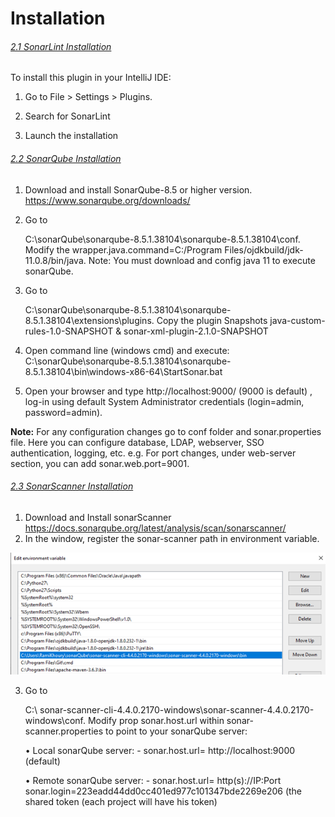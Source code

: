 # Installation



###### <u>2.1 SonarLint Installation</u>

To install this plugin in your IntelliJ IDE:

1. Go to File > Settings > Plugins.

2. Search for SonarLint

3. Launch the installation

   

###### <u>2.2	SonarQube Installation</u>

1.  Download and install SonarQube-8.5 or higher version.
   https://www.sonarqube.org/downloads/

2. Go to 

   C:\sonarQube\sonarqube-8.5.1.38104\sonarqube-8.5.1.38104\conf.
   Modify the wrapper.java.command=C:/Program Files/ojdkbuild/jdk-11.0.8/bin/java.
   Note: You must download and config java 11 to execute sonarQube.

3. Go to

   C:\sonarQube\sonarqube-8.5.1.38104\sonarqube-8.5.1.38104\extensions\plugins.
   Copy the plugin Snapshots java-custom-rules-1.0-SNAPSHOT & sonar-xml-plugin-2.1.0-SNAPSHOT 

4. Open command line (windows cmd) and execute: 
   C:\sonarQube\sonarqube-8.5.1.38104\sonarqube-8.5.1.38104\bin\windows-x86-64\StartSonar.bat

5. Open your browser and type http://localhost:9000/ (9000 is default) , log-in using default System Administrator credentials (login=admin, password=admin).

**Note:**
For any configuration changes go to conf folder and sonar.properties file.
Here you can configure database, LDAP, webserver, SSO authentication, logging, etc.
e.g. For port changes, under web-server section, you can add sonar.web.port=9001.



###### <u>2.3	 SonarScanner Installation</u>

1. Download and Install sonarScanner 
   https://docs.sonarqube.org/latest/analysis/scan/sonarscanner/
2. In the window, register the sonar-scanner path in environment variable.

  ![image](../images/02_installation.png)

3. Go to

   C:\ sonar-scanner-cli-4.4.0.2170-windows\sonar-scanner-4.4.0.2170-windows\conf. Modify prop sonar.host.url within sonar-scanner.properties to point to your sonarQube server:

   •	Local sonarQube server: -
    sonar.host.url= http://localhost:9000 (default)

   •	Remote sonarQube server: -
   sonar.host.url= http(s)://IP:Port       sonar.login=223eadd44dd0cc401ed977c101347bde2269e206 (the shared token (each project will have his token)




